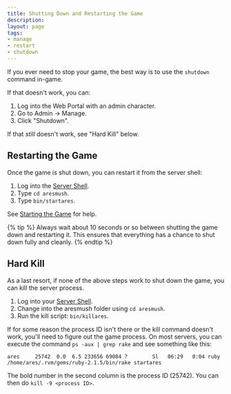 ```yaml
---
title: Shutting Down and Restarting the Game
description: 
layout: page
tags:
- manage
- restart
- shutdown
---
```


If you ever need to stop your game, the best way is to use the `shutdown` command in-game.

If that doesn't work, you can:

1. Log into the Web Portal with an admin character.
2. Go to Admin -> Manage.
3. Click "Shutdown".

If that _still_ doesn't work, see "Hard Kill" below.

## Restarting the Game

Once the game is shut down, you can restart it from the server shell:

1. Log into the [Server Shell](/tutorials/manage/server-shell.html).
2. Type `cd aresmush`.
3. Type `bin/startares`.

See [Starting the Game](/tutorials/manage/start.html) for help.

{% tip %} 
Always wait about 10 seconds or so between shutting the game down and restarting it.  This ensures that everything has a chance to shut down fully and cleanly.
{% endtip %}

## Hard Kill

As a last resort, if none of the above steps work to shut down the game, you can kill the server process.  

1. Log into your [Server Shell](/tutorials/manage/server-shell.html).
2. Change into the aresmush folder using `cd aresmush`.
3. Run the kill script: `bin/killares`.

If for some reason the process ID isn't there or the kill command doesn't work, you'll need to figure out the game process.  On most servers, you can execute the command `ps -aux | grep rake` and see something like this:

    ares     25742  0.0  6.5 233656 69084 ?        Sl   06:29   0:04 ruby /home/ares/.rvm/gems/ruby-2.1.5/bin/rake startares

The bold number in the second column is the process ID (25742). You can then do `kill -9 <process ID>`.